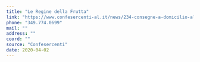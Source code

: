 ```yaml
---
title: "Le Regine della Frutta"
link: "https://www.confesercenti-al.it/news/234-consegne-a-domicilio-alessandria-lista-aggiornata-al-26-marzo.html"
phone: "349.774.0699"
mail: ""
address: ""
coord: ""
source: "Confesercenti"
date: 2020-04-02
---
```



